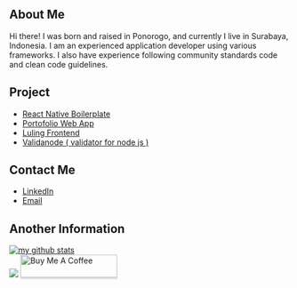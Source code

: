## About Me
Hi there! I was born and raised in Ponorogo, and currently I live in Surabaya, Indonesia.
I am an experienced application developer using various frameworks. I also have experience following community standards code and clean code guidelines.

## Project
* [React Native Boilerplate](https://github.com/defrindr/2022-react-native-boilerplate)
* [Portofolio Web App](https://github.com/defrindr/cobain-react-portfolio/)
* [Luling Frontend](https://github.com/3120510402/luling-frontend/)
* [Validanode ( validator for node js )](https://github.com/defrindr/validanode)

## Contact Me
* [LinkedIn](https://www.linkedin.com/in/defri-indra-mahardika/)
* [Email](mailto:defrindr@gmail.com)

## Another Information
[![my github stats](https://github-readme-stats.vercel.app/api?username=defrindr)](https://github.com/defrindr)
<br/>
![](https://komarev.com/ghpvc/?username=defrindr&label=PROFILE+VIEWS)
<a href="https://www.buymeacoffee.com/defrindr" target="_blank"><img src="https://www.buymeacoffee.com/assets/img/custom_images/orange_img.png" alt="Buy Me A Coffee" style="height: 41px !important;width: 174px !important;box-shadow: 0px 3px 2px 0px rgba(190, 190, 190, 0.5) !important;-webkit-box-shadow: 0px 3px 2px 0px rgba(190, 190, 190, 0.5) !important;" ></a>

